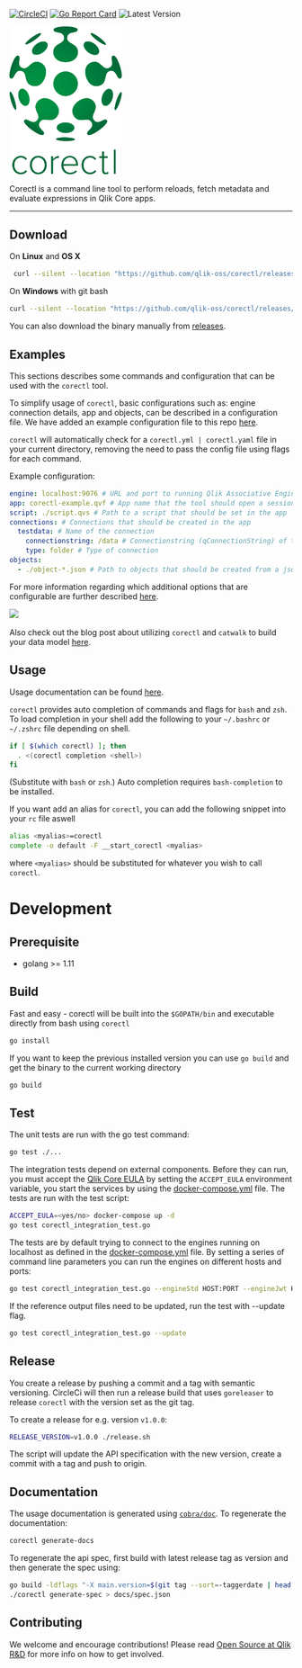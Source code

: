 [![CircleCI](https://circleci.com/gh/qlik-oss/corectl.svg?style=shield)](https://circleci.com/gh/qlik-oss/corectl)
[![Go Report Card](https://goreportcard.com/badge/qlik-oss/corectl)](https://goreportcard.com/report/qlik-oss/corectl)
![Latest Version](https://img.shields.io/github/release/qlik-oss/corectl.svg?style=flat)

<img src="./corectl.svg" alt="corectl" width="200"/>

Corectl is a command line tool to perform reloads, fetch metadata and evaluate expressions in Qlik Core apps.

---

## Download

On **Linux** and **OS X**

```bash
 curl --silent --location "https://github.com/qlik-oss/corectl/releases/latest/download/corectl-$(uname -s)-x86_64.tar.gz" | tar xz -C /tmp && mv /tmp/corectl /usr/local/bin/corectl
```

On **Windows** with git bash

```bash
curl --silent --location "https://github.com/qlik-oss/corectl/releases/latest/download/corectl-windows-x86_64.zip" > corectl.zip && unzip ./corectl.zip -d "$HOME/bin/" && rm ./corectl.zip
```

You can also download the binary manually from [releases](https://github.com/qlik-oss/corectl/releases).

## Examples

This sections describes some commands and configuration that can be used with the `corectl` tool.

To simplify usage of `corectl`, basic configurations such as: engine connection details, app and objects, can be described in a configuration file.
We have added an example configuration file to this repo [here](./examples/corectl.yml).

`corectl` will automatically check for a `corectl.yml | corectl.yaml` file in your current directory, removing the need to pass the config file using flags for each command.

Example configuration:
```yaml
engine: localhost:9076 # URL and port to running Qlik Associative Engine instance
app: corectl-example.qvf # App name that the tool should open a session against.
script: ./script.qvs # Path to a script that should be set in the app
connections: # Connections that should be created in the app
  testdata: # Name of the connection
    connectionstring: /data # Connectionstring (qConnectionString) of the connection. For a folder connector this is an absolute or relative path inside of the engine docker container.
    type: folder # Type of connection
objects:
  - ./object-*.json # Path to objects that should be created from a json file. Accepts wildcards.
```

For more information regarding which additional options that are configurable are further described [here](./docs/corectl_config.md).

![](./examples/corectl-example.gif)

Also check out the blog post about utilizing `corectl` and `catwalk` to build your data model [here](https://branch-blog.qlik.com/data-modelling-in-qlik-core-a2e657c7598d).

## Usage

Usage documentation can be found [here](./docs/corectl.md).

`corectl` provides auto completion of commands and flags for `bash` and `zsh`. To load completion in your shell add the following to your `~/.bashrc` or `~/.zshrc` file depending on shell.

```bash
if [ $(which corectl) ]; then
  . <(corectl completion <shell>)
fi
```

(Substitute <shell> with `bash` or `zsh`.)
Auto completion requires `bash-completion` to be installed.

If you want add an alias for `corectl`, you can add the following snippet into your `rc` file aswell
```bash
alias <myalias>=corectl
complete -o default -F __start_corectl <myalias>
```
where `<myalias>` should be substituted for whatever you wish to call `corectl`.

# Development

## Prerequisite
- golang >= 1.11

## Build

Fast and easy - corectl will be built into the `$GOPATH/bin` and executable directly from bash using `corectl`
```bash
go install
```

If you want to keep the previous installed version you can use `go build` and get the binary to the current working directory
```bash
go build
```

## Test

The unit tests are run with the go test command:

```sh
go test ./...
```

The integration tests depend on external components. Before they can run, you must accept the [Qlik Core EULA](https://core.qlik.com/eula/) 
by setting the `ACCEPT_EULA` environment variable, you start the services by using the [docker-compose.yml](./test/docker-compose.yml) file.
The tests are run with the test script:

```sh
ACCEPT_EULA=<yes/no> docker-compose up -d
go test corectl_integration_test.go
```

The tests are by default trying to connect to the engines running on localhost as defined in the [docker-compose.yml](./test/docker-compose.yml) file. By setting a series of command line parameters you can run the engines on different hosts and ports:

```sh
go test corectl_integration_test.go --engineStd HOST:PORT --engineJwt HOST:PORT --engineAbac HOST:PORT --engineBadLicenseServer HOST:PORT
```

If the reference output files need to be updated, run the test with --update flag.

```sh
go test corectl_integration_test.go --update
```

## Release

You create a release by pushing a commit and a tag with semantic versioning.
CircleCi will then run a release build that uses `goreleaser` to release `corectl` with the version set as the git tag.

To create a release for e.g. version `v1.0.0`:

```bash
RELEASE_VERSION=v1.0.0 ./release.sh
```

The script will update the API specification with the new version, create a commit with a tag and push to origin.

## Documentation

The usage documentation is generated using [`cobra/doc`](https://github.com/spf13/cobra/blob/master/doc/md_docs.md).
To regenerate the documentation:

```bash
corectl generate-docs
```

To regenerate the api spec, first build with latest release
tag as version and then generate the spec using:

```bash
go build -ldflags "-X main.version=$(git tag --sort=-taggerdate | head -n 1)"
./corectl generate-spec > docs/spec.json
```

## Contributing

We welcome and encourage contributions! Please read [Open Source at Qlik R&D](https://github.com/qlik-oss/open-source)
for more info on how to get involved.
